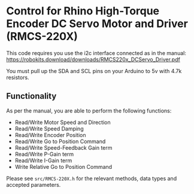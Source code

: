 # Control for Rhino High-Torque Encoder DC Servo Motor and Driver (RMCS-220X)

This code requires you use the i2c interface connected as in the manual: https://robokits.download/downloads/RMCS220x_DCServo_Driver.pdf

You must pull up the SDA and SCL pins on your Arduino to 5v with 4.7k resistors.

## Functionality

As per the manual, you are able to perform the following functions:

- Read/Write Motor Speed and Direction
- Read/Write Speed Damping
- Read/Write Encoder Position
- Read/Write Go to Position Command
- Read/Write Speed-Feedback Gain term
- Read/Write P-Gain term
- Read/Write I-Gain term
- Write Relative Go to Position Command

Please see `src/RMCS-220X.h` for the relevant methods, data types and accepted parameters.
